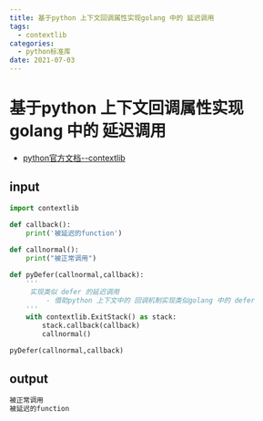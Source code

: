 ```yaml
---
title: 基于python 上下文回调属性实现golang 中的 延迟调用
tags:
  - contextlib
categories:
  - python标准库
date: 2021-07-03
---
```



# 基于python 上下文回调属性实现golang 中的 延迟调用
- [python官方文档--contextlib ](https://docs.python.org/zh-cn/3.7/library/contextlib.html)
## input
```python
import contextlib

def callback():
    print('被延迟的function')
    
def callnormal():
    print("被正常调用")

def pyDefer(callnormal,callback):
    '''
     实现类似 defer 的延迟调用
         - 借助python 上下文中的 回调机制实现类似golang 中的 defer
    '''
    with contextlib.ExitStack() as stack:
        stack.callback(callback)
        callnormal()

pyDefer(callnormal,callback)
```
## output
```bash
被正常调用
被延迟的function
```